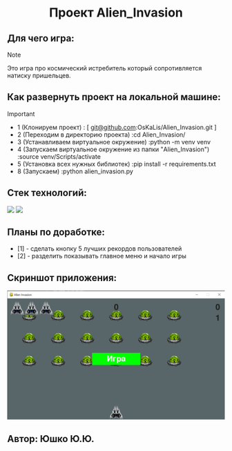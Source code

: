 <div id="header" align="center">
  <h1>Проект Alien_Invasion</h1>
</div>

## Для чего игра:
> [!NOTE]
> Это игра про космический истребитель который сопротивляется натиску пришельцев. 

## Как развернуть проект на локальной машине:
> [!IMPORTANT]
> * 1 (Клонируем проект) : [ git@github.com:OsKaLis/Alien_Invasion.git ]
> * 2 (Переходим в директорию проекта) :cd Alien_Invasion/
> * 3 (Устанавливаем виртуальное окружение) :python -m venv venv
> * 4 (Запускаем виртуальное окружение из папки "Alien_Invasion") :source venv/Scripts/activate
> * 5 (Установка всех нужных библиотек) :pip install -r requirements.txt
> * 8 (Запускаем) :python alien_invasion.py

## Cтек технологий:
<img src="https://img.shields.io/badge/Python_-3.9.10-Green"> <img src="https://img.shields.io/badge/pygame_-2.5.2-blue">

## Планы по доработке:
* [1] - сделать кнопку 5 лучших рекордов пользователей
* [2] - разделить показывать главное меню и начало игры

## Скриншот приложения:
![Интерфейс программы GEryCH](https://github.com/OsKaLis/Alien_Invasion/blob/ab48e9169d7392d02df3711037dd8bf3d7c90069/images/Alien_Invasion.png)

## Автор: Юшко Ю.Ю.
